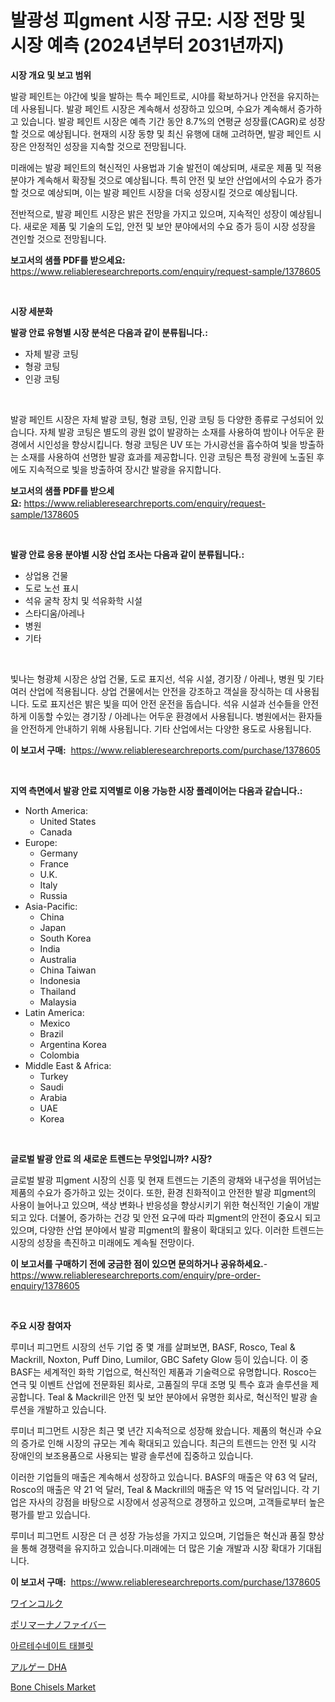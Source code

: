 <p><h1>발광성 피gment 시장 규모: 시장 전망 및 시장 예측 (2024년부터 2031년까지)</h1></p><p><strong>시장 개요 및 보고 범위</strong></p>
<p><p>발광 페인트는 야간에 빛을 발하는 특수 페인트로, 시야를 확보하거나 안전을 유지하는 데 사용됩니다. 발광 페인트 시장은 계속해서 성장하고 있으며, 수요가 계속해서 증가하고 있습니다. 발광 페인트 시장은 예측 기간 동안 8.7%의 연평균 성장률(CAGR)로 성장할 것으로 예상됩니다. 현재의 시장 동향 및 최신 유행에 대해 고려하면, 발광 페인트 시장은 안정적인 성장을 지속할 것으로 전망됩니다.</p><p>미래에는 발광 페인트의 혁신적인 사용법과 기술 발전이 예상되며, 새로운 제품 및 적용 분야가 계속해서 확장될 것으로 예상됩니다. 특히 안전 및 보안 산업에서의 수요가 증가할 것으로 예상되며, 이는 발광 페인트 시장을 더욱 성장시킬 것으로 예상됩니다.</p><p>전반적으로, 발광 페인트 시장은 밝은 전망을 가지고 있으며, 지속적인 성장이 예상됩니다. 새로운 제품 및 기술의 도입, 안전 및 보안 분야에서의 수요 증가 등이 시장 성장을 견인할 것으로 전망됩니다.</p></p>
<p><strong>보고서의 샘플 PDF를 받으세요:</strong> <a href="https://www.reliableresearchreports.com/enquiry/request-sample/1378605">https://www.reliableresearchreports.com/enquiry/request-sample/1378605</a></p>
<p>&nbsp;</p>
<p><strong>시장 세분화</strong></p>
<p><strong>발광 안료 유형별 시장 분석은 다음과 같이 분류됩니다.:</strong></p>
<p><ul><li>자체 발광 코팅</li><li>형광 코팅</li><li>인광 코팅</li></ul></p>
<p>&nbsp;</p>
<p><p>발광 페인트 시장은 자체 발광 코팅, 형광 코팅, 인광 코팅 등 다양한 종류로 구성되어 있습니다. 자체 발광 코팅은 별도의 광원 없이 발광하는 소재를 사용하여 밤이나 어두운 환경에서 시인성을 향상시킵니다. 형광 코팅은 UV 또는 가시광선을 흡수하여 빛을 방출하는 소재를 사용하여 선명한 발광 효과를 제공합니다. 인광 코팅은 특정 광원에 노출된 후에도 지속적으로 빛을 방출하여 장시간 발광을 유지합니다.</p></p>
<p><strong>보고서의 샘플 PDF를 받으세요:</strong>&nbsp;<a href="https://www.reliableresearchreports.com/enquiry/request-sample/1378605">https://www.reliableresearchreports.com/enquiry/request-sample/1378605</a></p>
<p>&nbsp;</p>
<p><strong> 발광 안료 응용 분야별 시장 산업 조사는 다음과 같이 분류됩니다.:</strong></p>
<p><ul><li>상업용 건물</li><li>도로 노선 표시</li><li>석유 굴착 장치 및 석유화학 시설</li><li>스타디움/아레나</li><li>병원</li><li>기타</li></ul></p>
<p>&nbsp;</p>
<p><p>빛나는 형광체 시장은 상업 건물, 도로 표지선, 석유 시설, 경기장 / 아레나, 병원 및 기타 여러 산업에 적용됩니다. 상업 건물에서는 안전을 강조하고 객실을 장식하는 데 사용됩니다. 도로 표지선은 밝은 빛을 띠어 안전 운전을 돕습니다. 석유 시설과 선수들을 안전하게 이동할 수있는 경기장 / 아레나는 어두운 환경에서 사용됩니다. 병원에서는 환자들을 안전하게 안내하기 위해 사용됩니다. 기타 산업에서는 다양한 용도로 사용됩니다.</p></p>
<p><strong>이 보고서 구매:</strong>&nbsp; <a href="https://www.reliableresearchreports.com/purchase/1378605">https://www.reliableresearchreports.com/purchase/1378605</a></p>
<p>&nbsp;</p>
<p><strong>지역 측면에서 발광 안료 지역별로 이용 가능한 시장 플레이어는 다음과 같습니다.:</strong></p>
<p><ul>
    <li>
        North America:
        <ul>
            <li>United States</li>
            <li>Canada</li>
        </ul>
    </li>
    <li>
        Europe:
        <ul>
            <li>Germany</li>
            <li>France</li>
            <li>U.K.</li>
            <li>Italy</li>
            <li>Russia</li>
        </ul>
    </li>
    <li>
        Asia-Pacific:
        <ul>
            <li>China</li>
            <li>Japan</li>
            <li>South Korea</li>
            <li>India</li>
            <li>Australia</li>
            <li>China Taiwan</li>
            <li>Indonesia</li>
            <li>Thailand</li>
            <li>Malaysia</li>
        </ul>
    </li>
    <li>
        Latin America:
        <ul>
            <li>Mexico</li>
            <li>Brazil</li>
            <li>Argentina Korea</li>
            <li>Colombia</li>
        </ul>
    </li>
    <li>
        Middle East & Africa:
        <ul>
            <li>Turkey</li>
            <li>Saudi</li>
            <li>Arabia</li>
            <li>UAE</li>
            <li>Korea</li>
        </ul>
    </li>
    </ul></p>
<p>&nbsp;</p>
<p><strong>글로벌 발광 안료 의 새로운 트렌드는 무엇입니까? 시장?</strong></p>
<p><p>글로벌 발광 피gment 시장의 신흥 및 현재 트렌드는 기존의 광채와 내구성을 뛰어넘는 제품의 수요가 증가하고 있는 것이다. 또한, 환경 친화적이고 안전한 발광 피gment의 사용이 늘어나고 있으며, 색상 변화나 반응성을 향상시키기 위한 혁신적인 기술이 개발되고 있다. 더불어, 증가하는 건강 및 안전 요구에 따라 피gment의 안전이 중요시 되고 있으며, 다양한 산업 분야에서 발광 피gment의 활용이 확대되고 있다. 이러한 트렌드는 시장의 성장을 촉진하고 미래에도 계속될 전망이다.</p></p>
<p><strong>이 보고서를 구매하기 전에 궁금한 점이 있으면 문의하거나 공유하세요.</strong>- <a href="https://www.reliableresearchreports.com/enquiry/pre-order-enquiry/1378605">https://www.reliableresearchreports.com/enquiry/pre-order-enquiry/1378605</a></p>
<p>&nbsp;</p>
<p><strong>주요 시장 참여자</strong></p>
<p><p>루미너 피그먼트 시장의 선두 기업 중 몇 개를 살펴보면, BASF, Rosco, Teal & Mackrill, Noxton, Puff Dino, Lumilor, GBC Safety Glow 등이 있습니다. 이 중 BASF는 세계적인 화학 기업으로, 혁신적인 제품과 기술력으로 유명합니다. Rosco는 연극 및 이벤트 산업에 전문화된 회사로, 고품질의 무대 조명 및 특수 효과 솔루션을 제공합니다. Teal & Mackrill은 안전 및 보안 분야에서 유명한 회사로, 혁신적인 발광 솔루션을 개발하고 있습니다.</p><p>루미너 피그먼트 시장은 최근 몇 년간 지속적으로 성장해 왔습니다. 제품의 혁신과 수요의 증가로 인해 시장의 규모는 계속 확대되고 있습니다. 최근의 트렌드는 안전 및 시각 장애인의 보조용품으로 사용되는 발광 솔루션에 집중하고 있습니다.</p><p>이러한 기업들의 매출은 계속해서 성장하고 있습니다. BASF의 매출은 약 63 억 달러, Rosco의 매출은 약 21 억 달러, Teal & Mackrill의 매출은 약 15 억 달러입니다. 각 기업은 자사의 강점을 바탕으로 시장에서 성공적으로 경쟁하고 있으며, 고객들로부터 높은 평가를 받고 있습니다.</p><p>루미너 피그먼트 시장은 더 큰 성장 가능성을 가지고 있으며, 기업들은 혁신과 품질 향상을 통해 경쟁력을 유지하고 있습니다.미래에는 더 많은 기술 개발과 시장 확대가 기대됩니다.</p></p>
<p><strong>이 보고서 구매:</strong>&nbsp;&nbsp;<a href="https://www.reliableresearchreports.com/purchase/1378605">https://www.reliableresearchreports.com/purchase/1378605</a></p>
<p><p><a href="https://github.com/wkuactfdzwizk06/Market-Research-Report-List-1/blob/main/1975576950.md">ワインコルク</a></p><p><a href="https://medium.com/@rebekaanderson14/%E3%83%9D%E3%83%AA%E3%83%9E%E3%83%BC%E3%83%8A%E3%83%8E%E3%83%95%E3%82%A1%E3%82%A4%E3%83%90%E3%83%BC%E5%B8%82%E5%A0%B4%E3%83%A1%E3%83%88%E3%83%AA%E3%82%AF%E3%82%B9%E3%81%AE%E3%83%87%E3%82%B3%E3%83%BC%E3%83%89-%E5%B8%82%E5%A0%B4%E3%82%B7%E3%82%A7%E3%82%A2-%E3%83%88%E3%83%AC%E3%83%B3%E3%83%89-%E6%88%90%E9%95%B7%E3%83%91%E3%82%BF%E3%83%BC%E3%83%B3-f16d3516261b">ポリマーナノファイバー</a></p><p><a href="https://medium.com/@mathieu.rico66/%EC%95%84%EB%A5%B8%EB%BD%97%EB%93%8E%ED%84%AB-%EC%88%98%EB%A3%8C%EC%83%AD-%EB%9F%BF%EC%9D%84-%EC%88%98%EB%9F%98%EC%85%94-%ED%85%8C%EB%93%9C-%ED%88%BC%EB%A3%BB-%EB%8C%81-%EA%B6%88%EB%A5%98%EB%8A%BB%EB%A7%88%EC%8B%BB-8139e0031943">아르테수네이트 태블릿</a></p><p><a href="https://github.com/lrlmopnhwd79300/Market-Research-Report-List-1/blob/main/5014416951.md">アルゲー DHA</a></p><p><a href="https://issuu.com/reportprime-2/docs/bone-chisels-market-size-2030.pptx">Bone Chisels Market</a></p></p>
